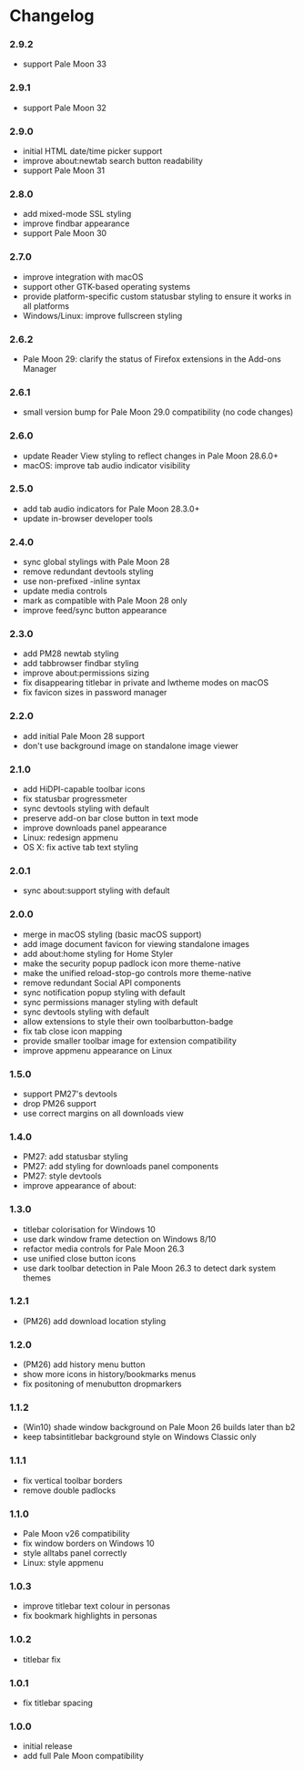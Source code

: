 # Changelog

### 2.9.2
- support Pale Moon 33

### 2.9.1
- support Pale Moon 32

### 2.9.0
- initial HTML date/time picker support
- improve about:newtab search button readability
- support Pale Moon 31

### 2.8.0
- add mixed-mode SSL styling
- improve findbar appearance
- support Pale Moon 30

### 2.7.0
- improve integration with macOS
- support other GTK-based operating systems
- provide platform-specific custom statusbar styling to ensure it works in all platforms
- Windows/Linux: improve fullscreen styling

### 2.6.2
- Pale Moon 29: clarify the status of Firefox extensions in the Add-ons Manager

### 2.6.1
- small version bump for Pale Moon 29.0 compatibility (no code changes)

### 2.6.0
- update Reader View styling to reflect changes in Pale Moon 28.6.0+
- macOS: improve tab audio indicator visibility

### 2.5.0
- add tab audio indicators for Pale Moon 28.3.0+
- update in-browser developer tools

### 2.4.0
- sync global stylings with Pale Moon 28
- remove redundant devtools styling
- use non-prefixed -inline syntax
- update media controls
- mark as compatible with Pale Moon 28 only
- improve feed/sync button appearance

### 2.3.0
- add PM28 newtab styling
- add tabbrowser findbar styling
- improve about:permissions sizing
- fix disappearing titlebar in private and lwtheme modes on macOS
- fix favicon sizes in password manager

### 2.2.0
- add initial Pale Moon 28 support
- don't use background image on standalone image viewer

### 2.1.0
- add HiDPI-capable toolbar icons
- fix statusbar progressmeter
- sync devtools styling with default
- preserve add-on bar close button in text mode
- improve downloads panel appearance
- Linux: redesign appmenu
- OS X: fix active tab text styling

### 2.0.1
- sync about:support styling with default

### 2.0.0
- merge in macOS styling (basic macOS support)
- add image document favicon for viewing standalone images
- add about:home styling for Home Styler
- make the security popup padlock icon more theme-native
- make the unified reload-stop-go controls more theme-native
- remove redundant Social API components
- sync notification popup styling with default
- sync permissions manager styling with default
- sync devtools styling with default
- allow extensions to style their own toolbarbutton-badge
- fix tab close icon mapping
- provide smaller toolbar image for extension compatibility
- improve appmenu appearance on Linux

### 1.5.0
- support PM27's devtools
- drop PM26 support
- use correct margins on all downloads view

### 1.4.0
- PM27: add statusbar styling
- PM27: add styling for downloads panel components
- PM27: style devtools
- improve appearance of about:

### 1.3.0
- titlebar colorisation for Windows 10
- use dark window frame detection on Windows 8/10
- refactor media controls for Pale Moon 26.3
- use unified close button icons
- use dark toolbar detection in Pale Moon 26.3 to detect dark system themes

### 1.2.1
- (PM26) add download location styling

### 1.2.0
- (PM26) add history menu button
- show more icons in history/bookmarks menus
- fix positoning of menubutton dropmarkers

### 1.1.2
- (Win10) shade window background on Pale Moon 26 builds later than b2
- keep tabsintitlebar background style on Windows Classic only

### 1.1.1
- fix vertical toolbar borders
- remove double padlocks

### 1.1.0
- Pale Moon v26 compatibility
- fix window borders on Windows 10
- style alltabs panel correctly
- Linux: style appmenu

### 1.0.3
- improve titlebar text colour in personas
- fix bookmark highlights in personas

### 1.0.2
- titlebar fix

### 1.0.1
- fix titlebar spacing

### 1.0.0
- initial release
- add full Pale Moon compatibility
